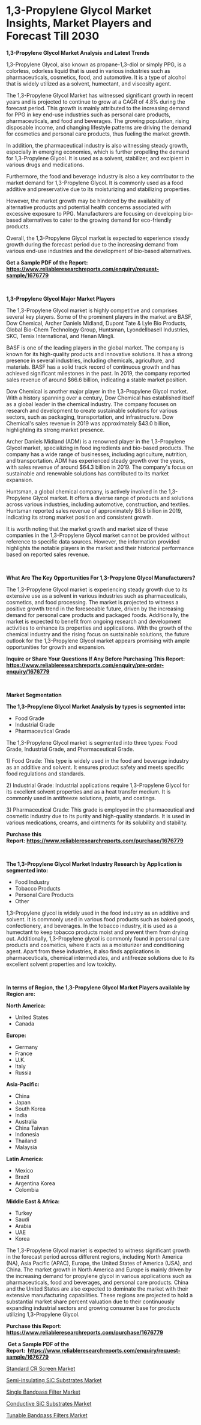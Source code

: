 <p><h1>1,3-Propylene Glycol Market Insights, Market Players and Forecast Till 2030</h1></p><p><strong>1,3-Propylene Glycol Market Analysis and Latest Trends</strong></p>
<p><p>1,3-Propylene Glycol, also known as propane-1,3-diol or simply PPG, is a colorless, odorless liquid that is used in various industries such as pharmaceuticals, cosmetics, food, and automotive. It is a type of alcohol that is widely utilized as a solvent, humectant, and viscosity agent.</p><p>The 1,3-Propylene Glycol Market has witnessed significant growth in recent years and is projected to continue to grow at a CAGR of 4.8% during the forecast period. This growth is mainly attributed to the increasing demand for PPG in key end-use industries such as personal care products, pharmaceuticals, and food and beverages. The growing population, rising disposable income, and changing lifestyle patterns are driving the demand for cosmetics and personal care products, thus fueling the market growth.</p><p>In addition, the pharmaceutical industry is also witnessing steady growth, especially in emerging economies, which is further propelling the demand for 1,3-Propylene Glycol. It is used as a solvent, stabilizer, and excipient in various drugs and medications.</p><p>Furthermore, the food and beverage industry is also a key contributor to the market demand for 1,3-Propylene Glycol. It is commonly used as a food additive and preservative due to its moisturizing and stabilizing properties.</p><p>However, the market growth may be hindered by the availability of alternative products and potential health concerns associated with excessive exposure to PPG. Manufacturers are focusing on developing bio-based alternatives to cater to the growing demand for eco-friendly products.</p><p>Overall, the 1,3-Propylene Glycol market is expected to experience steady growth during the forecast period due to the increasing demand from various end-use industries and the development of bio-based alternatives.</p></p>
<p><strong>Get a Sample PDF of the Report:&nbsp; <a href="https://www.reliableresearchreports.com/enquiry/request-sample/1676779">https://www.reliableresearchreports.com/enquiry/request-sample/1676779</a></strong></p>
<p>&nbsp;</p>
<p><strong>1,3-Propylene Glycol Major Market Players</strong></p>
<p><p>The 1,3-Propylene Glycol market is highly competitive and comprises several key players. Some of the prominent players in the market are BASF, Dow Chemical, Archer Daniels Midland, Dupont Tate & Lyle Bio Products, Global Bio-Chem Technology Group, Huntsman, Lyondellbasell Industries, SKC, Temix International, and Henan Mingli.</p><p>BASF is one of the leading players in the global market. The company is known for its high-quality products and innovative solutions. It has a strong presence in several industries, including chemicals, agriculture, and materials. BASF has a solid track record of continuous growth and has achieved significant milestones in the past. In 2019, the company reported sales revenue of around $66.6 billion, indicating a stable market position.</p><p>Dow Chemical is another major player in the 1,3-Propylene Glycol market. With a history spanning over a century, Dow Chemical has established itself as a global leader in the chemical industry. The company focuses on research and development to create sustainable solutions for various sectors, such as packaging, transportation, and infrastructure. Dow Chemical's sales revenue in 2019 was approximately $43.0 billion, highlighting its strong market presence.</p><p>Archer Daniels Midland (ADM) is a renowned player in the 1,3-Propylene Glycol market, specializing in food ingredients and bio-based products. The company has a wide range of businesses, including agriculture, nutrition, and transportation. ADM has experienced steady growth over the years, with sales revenue of around $64.3 billion in 2019. The company's focus on sustainable and renewable solutions has contributed to its market expansion.</p><p>Huntsman, a global chemical company, is actively involved in the 1,3-Propylene Glycol market. It offers a diverse range of products and solutions across various industries, including automotive, construction, and textiles. Huntsman reported sales revenue of approximately $6.8 billion in 2019, indicating its strong market position and consistent growth.</p><p>It is worth noting that the market growth and market size of these companies in the 1,3-Propylene Glycol market cannot be provided without reference to specific data sources. However, the information provided highlights the notable players in the market and their historical performance based on reported sales revenue.</p></p>
<p>&nbsp;</p>
<p><strong>What Are The Key Opportunities For 1,3-Propylene Glycol Manufacturers?</strong></p>
<p><p>The 1,3-Propylene Glycol market is experiencing steady growth due to its extensive use as a solvent in various industries such as pharmaceuticals, cosmetics, and food processing. The market is projected to witness a positive growth trend in the foreseeable future, driven by the increasing demand for personal care products and packaged foods. Additionally, the market is expected to benefit from ongoing research and development activities to enhance its properties and applications. With the growth of the chemical industry and the rising focus on sustainable solutions, the future outlook for the 1,3-Propylene Glycol market appears promising with ample opportunities for growth and expansion.</p></p>
<p><strong>Inquire or Share Your Questions If Any Before Purchasing This Report: <a href="https://www.reliableresearchreports.com/enquiry/pre-order-enquiry/1676779">https://www.reliableresearchreports.com/enquiry/pre-order-enquiry/1676779</a></strong></p>
<p>&nbsp;</p>
<p><strong>Market Segmentation</strong></p>
<p><strong>The 1,3-Propylene Glycol Market Analysis by types is segmented into:</strong></p>
<p><ul><li>Food Grade</li><li>Industrial Grade</li><li>Pharmaceutical Grade</li></ul></p>
<p><p>The 1,3-Propylene Glycol market is segmented into three types: Food Grade, Industrial Grade, and Pharmaceutical Grade. </p><p>1) Food Grade: This type is widely used in the food and beverage industry as an additive and solvent. It ensures product safety and meets specific food regulations and standards.</p><p>2) Industrial Grade: Industrial applications require 1,3-Propylene Glycol for its excellent solvent properties and as a heat transfer medium. It is commonly used in antifreeze solutions, paints, and coatings.</p><p>3) Pharmaceutical Grade: This grade is employed in the pharmaceutical and cosmetic industry due to its purity and high-quality standards. It is used in various medications, creams, and ointments for its solubility and stability.</p></p>
<p><strong>Purchase this Report:&nbsp;<a href="https://www.reliableresearchreports.com/purchase/1676779">https://www.reliableresearchreports.com/purchase/1676779</a></strong></p>
<p>&nbsp;</p>
<p><strong>The 1,3-Propylene Glycol Market Industry Research by Application is segmented into:</strong></p>
<p><ul><li>Food Industry</li><li>Tobacco Products</li><li>Personal Care Products</li><li>Other</li></ul></p>
<p><p>1,3-Propylene glycol is widely used in the food industry as an additive and solvent. It is commonly used in various food products such as baked goods, confectionery, and beverages. In the tobacco industry, it is used as a humectant to keep tobacco products moist and prevent them from drying out. Additionally, 1,3-Propylene glycol is commonly found in personal care products and cosmetics, where it acts as a moisturizer and conditioning agent. Apart from these industries, it also finds applications in pharmaceuticals, chemical intermediates, and antifreeze solutions due to its excellent solvent properties and low toxicity.</p></p>
<p>&nbsp;</p>
<p><strong>In terms of Region, the 1,3-Propylene Glycol Market Players available by Region are:</strong></p>
<p>
    <p> <strong> North America: </strong>
        <ul>
            <li>United States</li>
            <li>Canada</li>
        </ul>
        </p> 
    <p> <strong> Europe: </strong>
        <ul>
            <li>Germany</li>
            <li>France</li>
            <li>U.K.</li>
            <li>Italy</li>
            <li>Russia</li>
        </ul>
        </p> 
    <p> <strong> Asia-Pacific: </strong>
        <ul>
            <li>China</li>
            <li>Japan</li>
            <li>South Korea</li>
            <li>India</li>
            <li>Australia</li>
            <li>China Taiwan</li>
            <li>Indonesia</li>
            <li>Thailand</li>
            <li>Malaysia</li>
        </ul>
        </p> 
    <p> <strong> Latin America: </strong>
        <ul>
            <li>Mexico</li>
            <li>Brazil</li>
            <li>Argentina Korea</li>
            <li>Colombia</li>
        </ul>
        </p> 
    <p> <strong> Middle East & Africa: </strong>
        <ul>
            <li>Turkey</li>
            <li>Saudi</li>
            <li>Arabia</li>
            <li>UAE</li>
            <li>Korea</li>
        </ul>
    </p>
    </p>
<p><p>The 1,3-Propylene Glycol market is expected to witness significant growth in the forecast period across different regions, including North America (NA), Asia Pacific (APAC), Europe, the United States of America (USA), and China. The market growth in North America and Europe is mainly driven by the increasing demand for propylene glycol in various applications such as pharmaceuticals, food and beverages, and personal care products. China and the United States are also expected to dominate the market with their extensive manufacturing capabilities. These regions are projected to hold a substantial market share percent valuation due to their continuously expanding industrial sectors and growing consumer base for products utilizing 1,3-Propylene Glycol.</p></p>
<p><strong>Purchase this Report: <a href="https://www.reliableresearchreports.com/purchase/1676779">https://www.reliableresearchreports.com/purchase/1676779</a></strong></p>
<p>&nbsp;<strong>Get a Sample PDF of the Report:&nbsp;&nbsp;<a href="https://www.reliableresearchreports.com/enquiry/request-sample/1676779">https://www.reliableresearchreports.com/enquiry/request-sample/1676779</a></strong></p>
<p><strong></strong></p>
<p><p><a href="https://www.linkedin.com/pulse/standard-cr-screen-market-research-report-provides-thorough-industry/">Standard CR Screen Market</a></p><p><a href="https://www.linkedin.com/pulse/semi-insulating-sic-substrates-market-research-report-provides/">Semi-insulating SiC Substrates Market</a></p><p><a href="https://medium.com/@patriciaday39/single-bandpass-filter-market-size-growth-forecast-2023-2030-ba9f1a7762d4">Single Bandpass Filter Market</a></p><p><a href="https://www.linkedin.com/pulse/conductive-sic-substrates-market-research-report-unlocks/">Conductive SiC Substrates Market</a></p><p><a href="https://medium.com/@annaalexander40/tunable-bandpass-filters-market-size-growth-forecast-2023-2030-e4d53cae1811">Tunable Bandpass Filters Market</a></p></p>